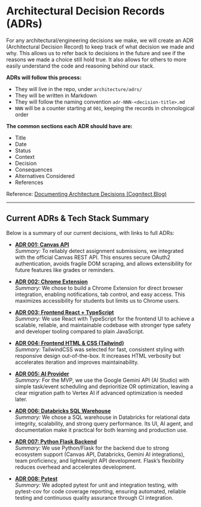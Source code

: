 # Architectural Decision Records (ADRs)

For any architectural/engineering decisions we make, we will create an ADR (Architectural Decision Record) to keep track of what decision we made and why. This allows us to refer back to decisions in the future and see if the reasons we made a choice still hold true. It also allows for others to more easily understand the code and reasoning behind our stack.

**ADRs will follow this process:**
- They will live in the repo, under `architecture/adrs/`
- They will be written in Markdown
- They will follow the naming convention `adr-NNN-<decision-title>.md`
- `NNN` will be a counter starting at `001`, keeping the records in chronological order

**The common sections each ADR should have are:**
- Title
- Date
- Status
- Context
- Decision
- Consequences  
- Alternatives Considered
- References

Reference: [Documenting Architecture Decisions (Cognitect Blog)](https://cognitect.com/blog/2011/11/15/documenting-architecture-decisions)

---

## Current ADRs & Tech Stack Summary

Below is a summary of our current decisions, with links to full ADRs:

- **[ADR 001: Canvas API](adr-001-canvas-api.md)**  
  *Summary:* To reliably detect assignment submissions, we integrated with the official Canvas REST API. This ensures secure OAuth2 authentication, avoids fragile DOM scraping, and allows extensibility for future features like grades or reminders.  

- **[ADR 002: Chrome Extension](adr-002-chrome-extension.md)**  
  *Summary:* We chose to build a Chrome Extension for direct browser integration, enabling notifications, tab control, and easy access. This maximizes accessibility for students but limits us to Chrome users.  

- **[ADR 003: Frontend React + TypeScript](adr-003-frontend-react-ts.md)**  
  *Summary:* We use React with TypeScript for the frontend UI to achieve a scalable, reliable, and maintainable codebase with stronger type safety and developer tooling compared to plain JavaScript.

- **[ADR 004: Frontend HTML & CSS (Tailwind)](adr-004-frontend-html-css.md)**  
  *Summary:* TailwindCSS was selected for fast, consistent styling with responsive design out-of-the-box. It increases HTML verbosity but accelerates iteration and improves maintainability.  

- **[ADR 005: AI Provider](adr-005-ai-provider.md)**  
  *Summary:* For the MVP, we use the Google Gemini API (AI Studio) with simple task/event scheduling and deprioritize OR optimization, leaving a clear migration path to Vertex AI if advanced optimization is needed later.

- **[ADR 006: Databricks SQL Warehouse](adr-006-databricks-sql-warehouse.md)**  
  *Summary:* We chose a SQL warehouse in Databricks for relational data integrity, scalability, and strong query performance. Its UI, AI agent, and documentation make it practical for both learning and production use.  

- **[ADR 007: Python Flask Backend](adr-007-python-flask.md)**  
  *Summary:* We use Python/Flask for the backend due to strong ecosystem support (Canvas API, Databricks, Gemini AI integrations), team proficiency, and lightweight API development. Flask’s flexibility reduces overhead and accelerates development.  

- **[ADR 008: Pytest](adr-008-pytest.md)**  
  *Summary:* We adopted pytest for unit and integration testing, with pytest-cov for code coverage reporting, ensuring automated, reliable testing and continuous quality assurance through CI integration.
